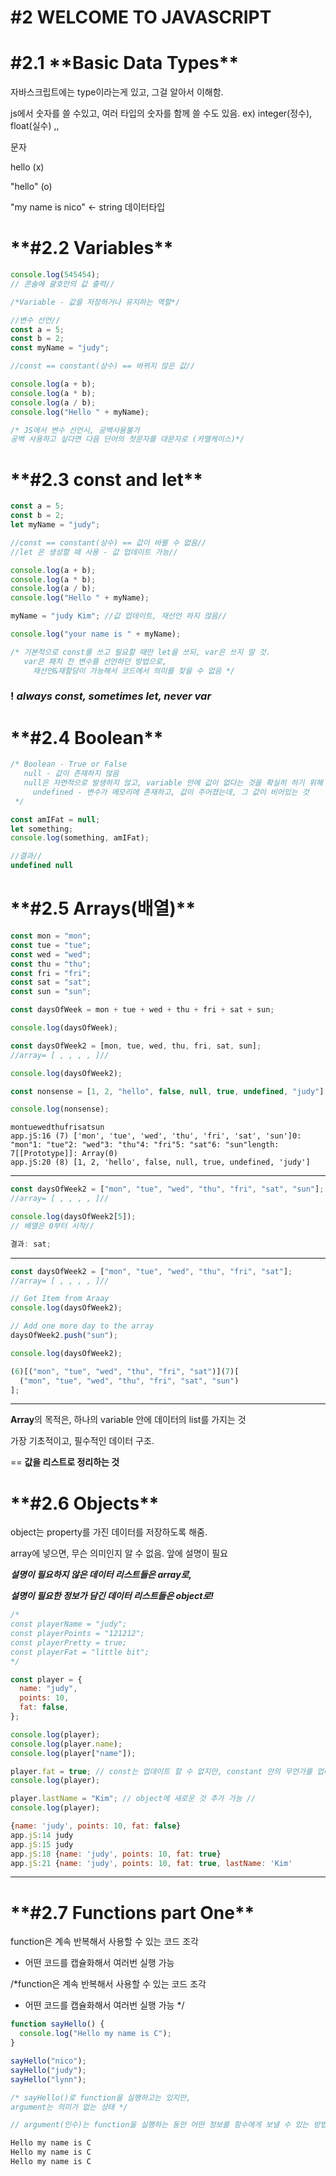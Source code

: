 # **#2 WELCOME TO JAVASCRIPT**

# #2.1 \***\*Basic Data Types\*\***

자바스크립트에는 type이라는게 있고, 그걸 알아서 이해함.

js에서 숫자를 쓸 수있고, 여러 타입의 숫자를 함께 쓸 수도 있음.
ex) integer(정수), float(실수) ,,

문자

hello (x)

"hello" (o)

"my name is nico" <- string 데이터타입

# \***\*#2.2 Variables\*\***

```jsx
console.log(545454);
// 콘솔에 괄호안의 값 출력//

/*Variable - 값을 저장하거나 유지하는 역할*/

//변수 선언//
const a = 5;
const b = 2;
const myName = "judy";

//const == constant(상수) == 바뀌지 않은 값//

console.log(a + b);
console.log(a * b);
console.log(a / b);
console.log("Hello " + myName);

/* JS에서 변수 선언시, 공백사용불가
공백 사용하고 싶다면 다음 단어의 첫문자를 대문자로 (카멜케이스)*/
```

# \***\*#2.3 const and let\*\***

```jsx
const a = 5;
const b = 2;
let myName = "judy";

//const == constant(상수) == 값이 바뀔 수 없음//
//let 은 생성할 때 사용 - 값 업데이트 가능//

console.log(a + b);
console.log(a * b);
console.log(a / b);
console.log("Hello " + myName);

myName = "judy Kim"; //값 업데이트, 재선언 하지 않음//

console.log("your name is " + myName);

/* 기본적으로 const를 쓰고 필요할 때만 let을 쓰되, var은 쓰지 말 것. 
   var은 패치 전 변수를 선언하던 방법으로, 
	 재선언&재할당이 가능해서 코드에서 의미를 찾을 수 없음 */
```

### ! **_always const, sometimes let, never var_**

# \***\*#2.4 Boolean\*\***

```jsx
/* Boolean - True or False
   null - 값이 존재하지 않음
   null은 자연적으로 발생하지 않고, variable 안에 값이 없다는 것을 확실히 하기 위해 사용
	 undefined - 변수가 메모리에 존재하고, 값이 주어졌는데, 그 값이 비어있는 것
 */

const amIFat = null;
let something;
console.log(something, amIFat);

//결과//
undefined null
```

# \***\*#2.5 Arrays(배열)\*\***

```jsx
const mon = "mon";
const tue = "tue";
const wed = "wed";
const thu = "thu";
const fri = "fri";
const sat = "sat";
const sun = "sun";

const daysOfWeek = mon + tue + wed + thu + fri + sat + sun;

console.log(daysOfWeek);

const daysOfWeek2 = [mon, tue, wed, thu, fri, sat, sun];
//array= [ , , , , ]//

console.log(daysOfWeek2);

const nonsense = [1, 2, "hello", false, null, true, undefined, "judy"];

console.log(nonsense);
```

```
montuewedthufrisatsun
app.jS:16 (7) ['mon', 'tue', 'wed', 'thu', 'fri', 'sat', 'sun']0: "mon"1: "tue"2: "wed"3: "thu"4: "fri"5: "sat"6: "sun"length: 7[[Prototype]]: Array(0)
app.jS:20 (8) [1, 2, 'hello', false, null, true, undefined, 'judy']
```

---

```jsx
const daysOfWeek2 = ["mon", "tue", "wed", "thu", "fri", "sat", "sun"];
//array= [ , , , , ]//

console.log(daysOfWeek2[5]);
// 배열은 0부터 시작//

결과: sat;
```

---

```jsx
const daysOfWeek2 = ["mon", "tue", "wed", "thu", "fri", "sat"];
//array= [ , , , , ]//

// Get Item from Araay
console.log(daysOfWeek2);

// Add one more day to the array
daysOfWeek2.push("sun");

console.log(daysOfWeek2);
```

```jsx
(6)[("mon", "tue", "wed", "thu", "fri", "sat")](7)[
  ("mon", "tue", "wed", "thu", "fri", "sat", "sun")
];
```

---

**Array**의 목적은, 하나의 variable 안에 데이터의 list를 가지는 것

가장 기초적이고, 필수적인 데이터 구조.

== **값을 리스트로 정리하는 것**

# \***\*#2.6 Objects\*\***

object는 property를 가진 데이터를 저장하도록 해줌.

array에 넣으면, 무슨 의미인지 알 수 없음. 앞에 설명이 필요

**_설명이 필요하지 않은 데이터 리스트들은 array로,_**

**_설명이 필요한 정보가 담긴 데이터 리스트들은 object로!_**

```jsx
/*
const playerName = "judy";
const playerPoints = "121212";
const playerPretty = true;
const playerFat = "little bit"; 
*/

const player = {
  name: "judy",
  points: 10,
  fat: false,
};

console.log(player);
console.log(player.name);
console.log(player["name"]);

player.fat = true; // const는 업데이트 할 수 없지만, constant 안의 무언가를 업데이트 하는 것은 문제 없음.//
console.log(player);

player.lastName = "Kim"; // object에 새로운 것 추가 가능 //
console.log(player);
```

```jsx
{name: 'judy', points: 10, fat: false}
app.jS:14 judy
app.jS:15 judy
app.jS:18 {name: 'judy', points: 10, fat: true}
app.jS:21 {name: 'judy', points: 10, fat: true, lastName: 'Kim'
```

---

# \***\*#2.7 Functions part One\*\***

function은 계속 반복해서 사용할 수 있는 코드 조각

- 어떤 코드를 캡슐화해서 여러번 실행 가능

/\*function은 계속 반복해서 사용할 수 있는 코드 조각

- 어떤 코드를 캡슐화해서 여러번 실행 가능 \*/

```jsx
function sayHello() {
  console.log("Hello my name is C");
}

sayHello("nico");
sayHello("judy");
sayHello("lynn");

/* sayHello()로 function을 실행하고는 있지만, 
argument는 의미가 없는 상태 */

// argument(인수)는 function을 실행하는 동안 어떤 정보를 함수에게 보낼 수 있는 방법 //
```

```jsx
Hello my name is C
Hello my name is C
Hello my name is C
```
